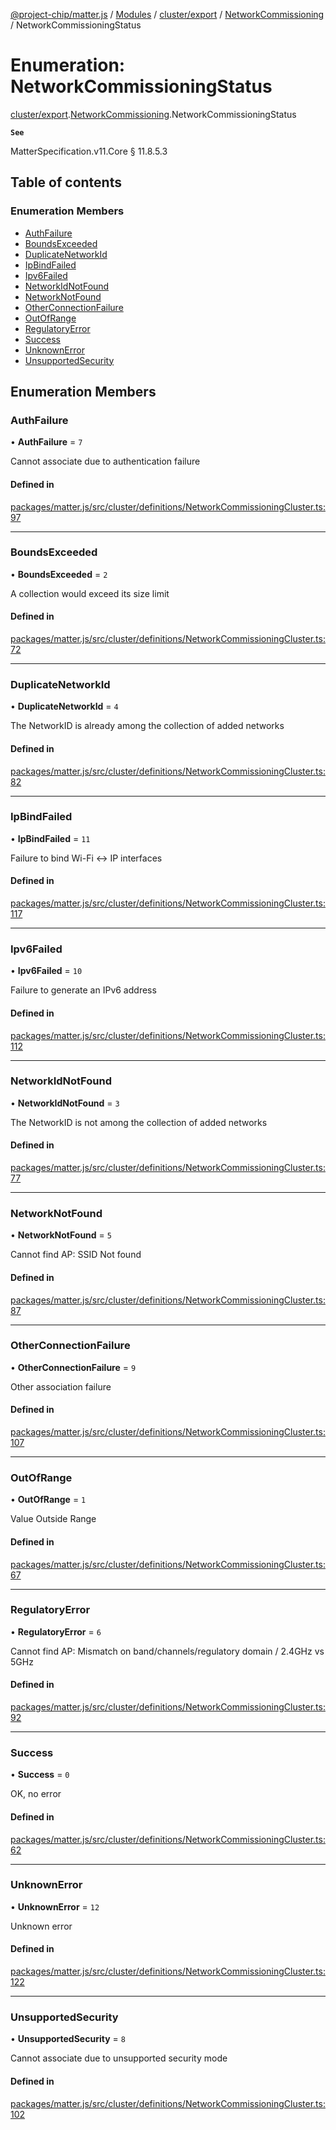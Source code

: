 [@project-chip/matter.js](../README.md) / [Modules](../modules.md) / [cluster/export](../modules/cluster_export.md) / [NetworkCommissioning](../modules/cluster_export.NetworkCommissioning.md) / NetworkCommissioningStatus

# Enumeration: NetworkCommissioningStatus

[cluster/export](../modules/cluster_export.md).[NetworkCommissioning](../modules/cluster_export.NetworkCommissioning.md).NetworkCommissioningStatus

**`See`**

MatterSpecification.v11.Core § 11.8.5.3

## Table of contents

### Enumeration Members

- [AuthFailure](cluster_export.NetworkCommissioning.NetworkCommissioningStatus.md#authfailure)
- [BoundsExceeded](cluster_export.NetworkCommissioning.NetworkCommissioningStatus.md#boundsexceeded)
- [DuplicateNetworkId](cluster_export.NetworkCommissioning.NetworkCommissioningStatus.md#duplicatenetworkid)
- [IpBindFailed](cluster_export.NetworkCommissioning.NetworkCommissioningStatus.md#ipbindfailed)
- [Ipv6Failed](cluster_export.NetworkCommissioning.NetworkCommissioningStatus.md#ipv6failed)
- [NetworkIdNotFound](cluster_export.NetworkCommissioning.NetworkCommissioningStatus.md#networkidnotfound)
- [NetworkNotFound](cluster_export.NetworkCommissioning.NetworkCommissioningStatus.md#networknotfound)
- [OtherConnectionFailure](cluster_export.NetworkCommissioning.NetworkCommissioningStatus.md#otherconnectionfailure)
- [OutOfRange](cluster_export.NetworkCommissioning.NetworkCommissioningStatus.md#outofrange)
- [RegulatoryError](cluster_export.NetworkCommissioning.NetworkCommissioningStatus.md#regulatoryerror)
- [Success](cluster_export.NetworkCommissioning.NetworkCommissioningStatus.md#success)
- [UnknownError](cluster_export.NetworkCommissioning.NetworkCommissioningStatus.md#unknownerror)
- [UnsupportedSecurity](cluster_export.NetworkCommissioning.NetworkCommissioningStatus.md#unsupportedsecurity)

## Enumeration Members

### AuthFailure

• **AuthFailure** = ``7``

Cannot associate due to authentication failure

#### Defined in

[packages/matter.js/src/cluster/definitions/NetworkCommissioningCluster.ts:97](https://github.com/project-chip/matter.js/blob/0c058ae17fdba4c0b89b8b13c309011d51782299/packages/matter.js/src/cluster/definitions/NetworkCommissioningCluster.ts#L97)

___

### BoundsExceeded

• **BoundsExceeded** = ``2``

A collection would exceed its size limit

#### Defined in

[packages/matter.js/src/cluster/definitions/NetworkCommissioningCluster.ts:72](https://github.com/project-chip/matter.js/blob/0c058ae17fdba4c0b89b8b13c309011d51782299/packages/matter.js/src/cluster/definitions/NetworkCommissioningCluster.ts#L72)

___

### DuplicateNetworkId

• **DuplicateNetworkId** = ``4``

The NetworkID is already among the collection of added networks

#### Defined in

[packages/matter.js/src/cluster/definitions/NetworkCommissioningCluster.ts:82](https://github.com/project-chip/matter.js/blob/0c058ae17fdba4c0b89b8b13c309011d51782299/packages/matter.js/src/cluster/definitions/NetworkCommissioningCluster.ts#L82)

___

### IpBindFailed

• **IpBindFailed** = ``11``

Failure to bind Wi-Fi <-> IP interfaces

#### Defined in

[packages/matter.js/src/cluster/definitions/NetworkCommissioningCluster.ts:117](https://github.com/project-chip/matter.js/blob/0c058ae17fdba4c0b89b8b13c309011d51782299/packages/matter.js/src/cluster/definitions/NetworkCommissioningCluster.ts#L117)

___

### Ipv6Failed

• **Ipv6Failed** = ``10``

Failure to generate an IPv6 address

#### Defined in

[packages/matter.js/src/cluster/definitions/NetworkCommissioningCluster.ts:112](https://github.com/project-chip/matter.js/blob/0c058ae17fdba4c0b89b8b13c309011d51782299/packages/matter.js/src/cluster/definitions/NetworkCommissioningCluster.ts#L112)

___

### NetworkIdNotFound

• **NetworkIdNotFound** = ``3``

The NetworkID is not among the collection of added networks

#### Defined in

[packages/matter.js/src/cluster/definitions/NetworkCommissioningCluster.ts:77](https://github.com/project-chip/matter.js/blob/0c058ae17fdba4c0b89b8b13c309011d51782299/packages/matter.js/src/cluster/definitions/NetworkCommissioningCluster.ts#L77)

___

### NetworkNotFound

• **NetworkNotFound** = ``5``

Cannot find AP: SSID Not found

#### Defined in

[packages/matter.js/src/cluster/definitions/NetworkCommissioningCluster.ts:87](https://github.com/project-chip/matter.js/blob/0c058ae17fdba4c0b89b8b13c309011d51782299/packages/matter.js/src/cluster/definitions/NetworkCommissioningCluster.ts#L87)

___

### OtherConnectionFailure

• **OtherConnectionFailure** = ``9``

Other association failure

#### Defined in

[packages/matter.js/src/cluster/definitions/NetworkCommissioningCluster.ts:107](https://github.com/project-chip/matter.js/blob/0c058ae17fdba4c0b89b8b13c309011d51782299/packages/matter.js/src/cluster/definitions/NetworkCommissioningCluster.ts#L107)

___

### OutOfRange

• **OutOfRange** = ``1``

Value Outside Range

#### Defined in

[packages/matter.js/src/cluster/definitions/NetworkCommissioningCluster.ts:67](https://github.com/project-chip/matter.js/blob/0c058ae17fdba4c0b89b8b13c309011d51782299/packages/matter.js/src/cluster/definitions/NetworkCommissioningCluster.ts#L67)

___

### RegulatoryError

• **RegulatoryError** = ``6``

Cannot find AP: Mismatch on band/channels/regulatory domain / 2.4GHz vs 5GHz

#### Defined in

[packages/matter.js/src/cluster/definitions/NetworkCommissioningCluster.ts:92](https://github.com/project-chip/matter.js/blob/0c058ae17fdba4c0b89b8b13c309011d51782299/packages/matter.js/src/cluster/definitions/NetworkCommissioningCluster.ts#L92)

___

### Success

• **Success** = ``0``

OK, no error

#### Defined in

[packages/matter.js/src/cluster/definitions/NetworkCommissioningCluster.ts:62](https://github.com/project-chip/matter.js/blob/0c058ae17fdba4c0b89b8b13c309011d51782299/packages/matter.js/src/cluster/definitions/NetworkCommissioningCluster.ts#L62)

___

### UnknownError

• **UnknownError** = ``12``

Unknown error

#### Defined in

[packages/matter.js/src/cluster/definitions/NetworkCommissioningCluster.ts:122](https://github.com/project-chip/matter.js/blob/0c058ae17fdba4c0b89b8b13c309011d51782299/packages/matter.js/src/cluster/definitions/NetworkCommissioningCluster.ts#L122)

___

### UnsupportedSecurity

• **UnsupportedSecurity** = ``8``

Cannot associate due to unsupported security mode

#### Defined in

[packages/matter.js/src/cluster/definitions/NetworkCommissioningCluster.ts:102](https://github.com/project-chip/matter.js/blob/0c058ae17fdba4c0b89b8b13c309011d51782299/packages/matter.js/src/cluster/definitions/NetworkCommissioningCluster.ts#L102)
